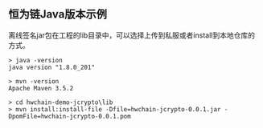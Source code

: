 ## 恒为链Java版本示例

离线签名jar包在工程的lib目录中，可以选择上传到私服或者install到本地仓库的方式。

```
> java -version
java version "1.8.0_201"

> mvn -version
Apache Maven 3.5.2

> cd hwchain-demo-jcrypto\lib
> mvn install:install-file -Dfile=hwchain-jcrypto-0.0.1.jar -DpomFile=hwchain-jcrypto-0.0.1.pom
```